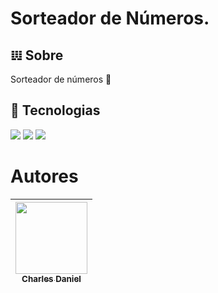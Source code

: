 <h1>Sorteador de Números.</h1>

<h2> 𝍕 Sobre</h2>
<p>Sorteador de números 🔢</p>

## 🚀 Tecnologias
<div>
  <img src="https://img.shields.io/badge/HTML-239120?style=for-the-badge&logo=html5&logoColor=white">
  <img src="https://img.shields.io/badge/CSS-239120?&style=for-the-badge&logo=css3&logoColor=white">
  <img src="https://img.shields.io/badge/JavaScript-F7DF1E?style=for-the-badge&logo=javascript&logoColor=black">
</div>

# Autores

| [<img loading="lazy" src="https://avatars.githubusercontent.com/u/195770855?v=4" width=115><br><sub>Charles Daniel</sub>](https://github.com/chadaan-dev) |
| :---: |
